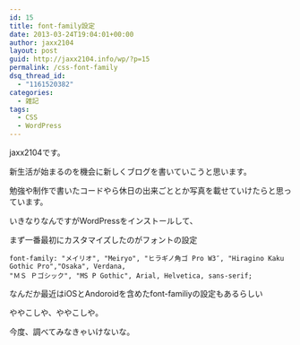 ```yaml
---
id: 15
title: font-family設定
date: 2013-03-24T19:04:01+00:00
author: jaxx2104
layout: post
guid: http://jaxx2104.info/wp/?p=15
permalink: /css-font-family
dsq_thread_id:
  - "1161520382"
categories:
  - 雑記
tags:
  - CSS
  - WordPress
---
```

jaxx2104です。

新生活が始まるのを機会に新しくブログを書いていこうと思います。

勉強や制作で書いたコードやら休日の出来ごととか写真を載せていけたらと思っています。

いきなりなんですがWordPressをインストールして、

まず一番最初にカスタマイズしたのがフォントの設定

```
font-family: "メイリオ", "Meiryo", "ヒラギノ角ゴ Pro W3″, "Hiragino Kaku Gothic Pro","Osaka", Verdana,
"ＭＳ Ｐゴシック", "MS P Gothic", Arial, Helvetica, sans-serif;
```

なんだか最近はiOSとAndoroidを含めたfont-familiyの設定もあるらしい

ややこしや、ややこしや。

今度、調べてみなきゃいけないな。
